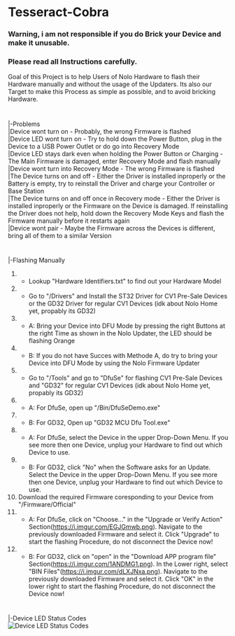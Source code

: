 # Tesseract-Cobra
### Warning, i am not responsible if you do Brick your Device and make it unusable.
### Please read all Instructions carefully.

Goal of this Project is to help Users of Nolo Hardware to flash their Hardware manually and without the usage of the Updaters.
Its also our Target to make this Process as simple as possible, and to avoid bricking Hardware.
#
|-Problems  
 |Device wont turn on - Probably, the wrong Firmware is flashed  
 |Device LED wont turn on - Try to hold down the Power Button, plug in the Device to a USB Power Outlet or do go into Recovery Mode  
 |Device LED stays dark even when holding the Power Button or Charging - The Main Firmware is damaged, enter Recovery Mode and flash manually
 |Device wont turn into Recovery Mode - The wrong Firmware is flashed  
 |The Device turns on and off - Either the Driver is installed inproperly or the Battery is empty, try to reinstall the Driver and charge your Controller or Base Station  
 |The Device turns on and off once in Recovery mode - Either the Driver is installed inproperly or the Firmware on the Device is damaged. If reinstalling the Driver does not help, hold down the Recovery Mode Keys and flash the Firmware manually before it restarts again  
 |Device wont pair - Maybe the Firmware across the Devices is different, bring all of them to a similar Version  
#
|-Flashing Manually
1. - Lookup "Hardware Identifiers.txt" to find out your Hardware Model  
2. - Go to "/Drivers" and Install the ST32 Driver for CV1 Pre-Sale Devices or the GD32 Driver for regular CV1 Devices (idk about Nolo Home yet, propably its GD32)  
3. - A: Bring your Device into DFU Mode by pressing the right Buttons at the right Time as shown in the Nolo Updater, the LED should be flashing Orange  
3. - B: If you do not have Succes with Methode A, do try to bring your Device into DFU Mode by using the Nolo Firmware Updater  
4. - Go to "/Tools" and go to "DfuSe" for flashing CV1 Pre-Sale Devices and "GD32" for regular CV1 Devices (idk about Nolo Home yet, propably its GD32)  
5. - A: For DfuSe, open up "/Bin/DfuSeDemo.exe"  
5. - B: For GD32, Open up "GD32 MCU Dfu Tool.exe"  
6. - A: For DfuSe, select the Device in the upper Drop-Down Menu. If you see more then one Device, unplug your Hardware to find out which Device to use.  
6. - B: For GD32, click "No" when the Software asks for an Update. Select the Device in the upper Drop-Down Menu. If you see more then one Device, unplug your Hardware to find out which Device to use.  
7. Download the required Firmware coresponding to your Device from "/Firmware/Official"  
8. - A: For DfuSe, click on "Choose..." in the "Upgrade or Verify Action" Section(https://i.imgur.com/EGJGmwb.png). Navigate to the previously downloaded Firmware and select it. Click "Upgrade" to start the flashing Procedure, do not disconnect the Device now!  
8. - B: For GD32, click on "open" in the "Download APP program file" Section(https://i.imgur.com/1ANDMG1.png). In the Lower right, select "BIN Files"(https://i.imgur.com/dLXJNxa.png). Navigate to the previously downloaded Firmware and select it. Click "OK" in the lower right to start the flashing Procedure, do not disconnect the Device now!  

#
|-Device LED Status Codes  
![Device LED Status Codes](https://i.imgur.com/YZ58YsV.png)
